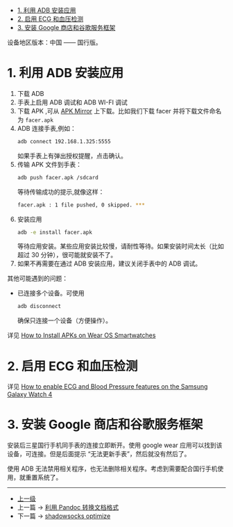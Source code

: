 <!-- 三星 Galaxy Watch 5 搞机篇 -->


<!-- @import "[TOC]" {cmd="toc" depthFrom=1 depthTo=6 orderedList=false} -->

<!-- code_chunk_output -->

- [1. 利用 ADB 安装应用](#1-利用-adb-安装应用)
- [2. 启用 ECG 和血压检测](#2-启用-ecg-和血压检测)
- [3. 安装 Google 商店和谷歌服务框架](#3-安装-google-商店和谷歌服务框架)

<!-- /code_chunk_output -->

设备地区版本：中国 —— 国行版。

# 1. 利用 ADB 安装应用

1. 下载 ADB 
2. 手表上启用 ADB 调试和 ADB WI-FI 调试
3. 下载 APK ,可从 [APK Mirror](https://www.apkmirror.com/) 上下载。比如我们下载 facer 并将下载文件命名为 `facer.apk`
4. ADB 连接手表,例如：
    ```sh
    adb connect 192.168.1.325:5555
    ```
    如果手表上有弹出授权提醒，点击确认。
5. 传输 APK 文件到手表：
    ```sh
    adb push facer.apk /sdcard
    ```
    等待传输成功的提示,就像这样：
    ```sh
    facer.apk : 1 file pushed, 0 skipped. ***
    ```
6. 安装应用 
    ```sh
    adb -e install facer.apk     
    ```
    等待应用安装。某些应用安装比较慢，请耐性等待。如果安装时间太长（比如超过 30 分钟），很可能就安装不了。
7. 如果不再需要在通过 ADB 安装应用，建议关闭手表中的 ADB 调试。

其他可能遇到的问题：
- 已连接多个设备。可使用 
    ```sh
    adb disconnect
    ```
    确保只连接一个设备（方便操作）。

详见 [How to Install APKs on Wear OS Smartwatches](https://www.guidingtech.com/how-to-install-apks-on-wear-os-smartwatches/)

# 2. 启用 ECG 和血压检测

详见 [How to enable ECG and Blood Pressure features on the Samsung Galaxy Watch 4](https://www.xda-developers.com/how-to-enable-ecg-blood-pressure-monitoring-samsung-galaxy-watch-4/)

# 3. 安装 Google 商店和谷歌服务框架

安装后三星国行手机同手表的连接立即断开。使用 google wear 应用可以找到该设备，可连接。但是后面提示 “无法更新手表”，然后就没有然后了。

使用 ADB 无法禁用相关程序，也无法删除相关程序。考虑到需要配合国行手机使用，就重置系统了。


---

- [上一级](README.md)
- 上一篇 -> [利用 Pandoc 转换文档格式](pandocConvertDoc.md)
- 下一篇 -> [shadowsocks optimize](shadowsocksOptimize.md)
